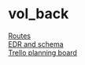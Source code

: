 # vol_back
[Routes](https://docs.google.com/document/d/1wo9ynG37YcNk1UnpgA62VMgiexrrNdDbDwFryOdNW08/edit?usp=sharing)
<br />
[EDR and schema](https://www.draw.io/?lightbox=1&highlight=0000ff&edit=_blank&layers=1&nav=1&title=CapstoneERD.xml#R7V1bc5s4FP41vGYQ4EseY%2BfSTNPdTNJtd58yilFszWLkFSK2%2B%2BtXAskGCxocC5tM1KYddCR0O%2Bc7iO9IxPHH89UNhYvZNxKiyPHccOX4l47nnXsB%2F18I1rmgNwC5YEpxmIsKgkf8C0mhK6UpDlFSKsgIiRhelIUTEsdowkoySClZlou9kKjc6gJOkSZ4nMBIl%2F7EIZvl0mHP3cq%2FIDydqZYDV%2BY8w8m%2FU0rSWLbneP5L9ifPnkNVlyyfzGBIlgWRf%2BX4Y0oIy6%2FmqzGKxNSqacvvu67J3fSbopg1ucHLb3iFUSqH%2FleCaCI7x9ZqQpIlnkcw5qnRC4nZo8xxeXoyw1F4B9ckFS0mjM%2BASo1mhOJfvDyMeBbgAp5NmdS31xe14Sgak4jQrB0fueJv6c5HUaNsi6KE33uvhgd2RN%2FgqlTwDiZM9ZJEEVwk%2BDnrt7hxDukUxyPCGJnLQmqU1%2BVOSQ36IxjhacxlE94Womou8tGAgKf16ZcaeUWUoVVBJNVxg8gcMbrmRWTuUN4hkRNIQ1luzRD0pWxWMEFfWSCUpj%2Fd1LxVP7%2BQFlBtDb5mDWmM%2F0vRbagbxAwuxCUfK8MweuAohPFU5I4YWcj5jNCLmn8quyqun9Wcg8Kc5mVHYqIwB%2BKFFM9xGGa1Fg0lJpklJgs4wfH0Lm%2FFD7aiB9maEBFe5UuUgWzGK0Ox6A1hkMHnjQ0vCI5ZNnG9Ef%2FhUzl2z3pOj490zNNgm%2BY%2FojhlYxInjEKcKRpxQ1siYWyjkJLFd25aSI22iJfejs14lTbjNbYZaSQcSQ2N5HAbCTQbuf96sHU8F1FYoemmRlK2CGMG8ZbOxTClOb%2BtXb9Gu5unmexG6YlQ0npBzX5LWu5pWr7GlI%2FVc%2F%2BAc9SON3DfVnRW2Qd3BWah3zsi9PuaUZwa%2BLk9fATU92oU2ynUDzQFZysoBXqufx%2B42fCqL61X6IhXGDb0CgrShxjN0HqFd3uFQY1ijXkFEwo%2Br3xH%2FK1XuIdJsiS0pdcG6xLe4RIA8Jr5BDAcHm4zisixXuEdXuG8RrfGvIIZFYMKFW88wA0l6aLaOfwgURozlLmQLyQVbFNVMZnl3hAYNVh7HH5pXVU7rupQCsxzG3JgwMQaWLnJarO%2B%2FmrSZD6NRwN1NmDOpRnRvU6AXq0WiGIUT5AlxU9HivsK7tIl%2BOfNPIIPTFiFTnlaWvwEtDioY047wYsDnTK1xPh%2BD4mgRr%2Bd4siAzoKm%2FHX4qS1nYFeQ70F%2BU1rcBD8CdNr0%2BuTI%2F0Brw36NcjtFggGd5vyTTp%2BwRX2HUD9sSHEZMQidFrWo3wP1wxrldgr1nk5jSmLLgr4roAfu8Hio96pIT4v5ZpjfoKnbmNcJwEvIkDP2nAu3mju%2BRMmE4gXDJK7jspe8xlv%2B7wVFzLLO3XQkftDMkYCBCTPTuUbrSRp7krrwpzk%2B2YiOdeZQ0zEKp0jxYHx8mK0fUASFK7na5mhTMmNzxR6jOLwQW9558uphDuO1kK0w%2B1vkn7l8nZqn%2FxFqOetzu8vT94hiPiJB2Wbq4vUIilemKgAlu05SOpF9V7S%2BGMNvEVZElFs120pIs7G%2FolKTVSqQbdwLG9vyxN4OT%2BwNdxifvPfyrq0itYp2CWewWxHLvJFWUWYRm4E3MxKdOORvljDGMH%2Be2KDDiYIO%2FR0baLoVHwSBAddRQTPaoMMJ9uLXbdzsRNChYsemDTrst5JonX00omedfbT78FvdXrc37I8ZcajYknlq0H%2Bgd4cPwTz6OvP4fc0V6l2PYZpY5HcI%2BceMOviWfzzg5N2H4B99nX%2B0aO8O2o8abvAtSXgA3FsnCY2ouAFHaOF%2BOrg3DgqY%2BP6CTgVauDeGe%2BvbB42oWGdsNBWbDAkoAAu2Vw8TlCj%2FTdDAKQYMepWTXREMUAPpTDCgtxsMcL1yFU2DAbtEMNityFwwoK8TPdmGE3v4oDtf5Bk0PHxg5psLOtVj4wAniAP061ijTsQBBjpbZOMAe60eNjjrdBxgoNM%2Fcj%2Bi%2FS5Pqy8O%2B8P%2FmPGAQQuU0ad5bxjULQg6RRMMdCYoPxivjtBb5HcF%2BY3jAQY%2BwjBogT36PMhv%2FVN8RlSsk0LjlGajsODvHPiBIomO8ty3X%2BQ7AP2tf5LPiIp1vvAHiZ5uLy3oOwR6v%2BFi%2F9zAztCBThHag4d7wL71b%2B4ZUXKDHV57ngkohQCKYYFiCCDm%2FRQxAPfMGw6VQAQCxEkCoATa0QEZOXDPfLfvFKMHrhs41ccNdM1UxBQUFJlCsLPZ%2B9aZMANQm3A3%2FPA7zxx4vXKYIQh2Knp3mIEnt79SIC%2B%2B%2FbUN%2FtX%2F)
<br />
[Trello planning board](https://trello.com/b/AnKfAtHm/q4-project)
